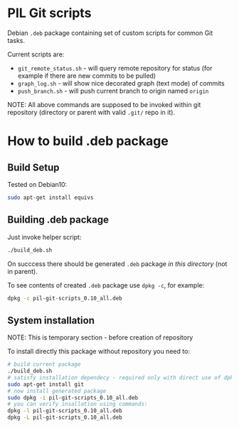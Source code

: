 # PIL Git scripts

Debian `.deb` package containing set of custom scripts for common Git tasks.

Current scripts are:
- `git_remote_status.sh` - will query remote repository for status (for example if there are new commits to be pulled)
- `graph_log.sh` - will show nice decorated graph (text mode) of commits
- `push_branch.sh` - will push current branch to origin named `origin`

NOTE: All above commands are supposed to be invoked within git repository
(directory or parent with valid `.git/` repo in it).


# How to build .deb package

## Build Setup
Tested on Debian10:

```bash
sudo apt-get install equivs
```

## Building .deb package

Just invoke helper script:

```bash
./build_deb.sh
```

On succcess there should be generated `.deb` package *in this directory*
(not in parent).

To see contents of created `.deb` package use `dpkg -c`, for example:

```bash
dpkg -c pil-git-scripts_0.10_all.deb
```

## System installation

NOTE: This is temporary section - before creation of repository

To install directly this package without repository you need to:

```bash
# build current package
./build_deb.sh
# satisfy installation dependecy - required only with direct use of dpkg
sudo apt-get install git
# now install generated package
sudo dpkg -i pil-git-scripts_0.10_all.deb
# you can verify insallation using commands:
dpkg -l pil-git-scripts_0.10_all.deb
dpkg -L pil-git-scripts_0.10_all.deb
```




